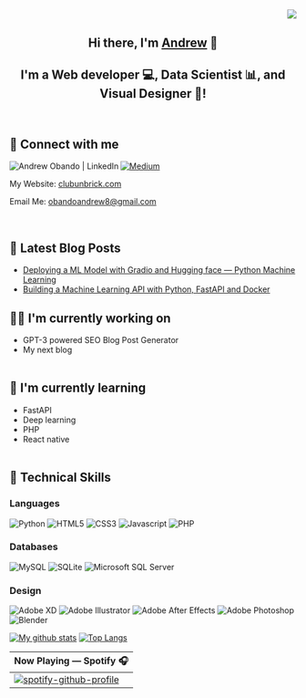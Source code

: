 <h2 align="right"><img src="https://komarev.com/ghpvc/?username=Azie88&style=flat-square&color=1e9747"></h2>
<h2 align="center">
Hi there, I'm <a href="https://medium.com/@obandoandrew8" target="_blank" rel="noreferrer">Andrew</a> 👋
</h2>
<h2 align="center">
I'm a Web developer 💻, Data Scientist 📊, and Visual Designer 🎨!
</h2><br>

## 🤝 Connect with me

<a href="https://www.linkedin.com/in/andrewobando/"><img align="left" src="https://img.shields.io/badge/linkedin-%230077B5.svg?style=for-the-badge&logo=linkedin&logoColor=white" alt="Andrew Obando | LinkedIn"/></a>
<a href="https://medium.com/@obandoandrew8">
![Medium](https://img.shields.io/badge/Medium-12100E?style=for-the-badge&logo=medium&logoColor=white)
</a>
<p>My Website: <a href="https://www.clubunbrick.com">clubunbrick.com</a></p>
<p>Email Me: <a href="mailto:obandoandrew8@gmail.com">obandoandrew8@gmail.com</a></p>
<br>

## 📝 Latest Blog Posts<br>
- [Deploying a ML Model with Gradio and Hugging face — Python Machine Learning](https://medium.com/@obandoandrew8/deploying-a-ml-model-with-gradio-and-hugging-face-python-machine-learning-83f076c58a0c)
- [Building a Machine Learning API with Python, FastAPI and Docker](https://medium.com/@obandoandrew8/building-a-machine-learning-api-with-python-fastapi-and-docker-7281df112565)

## 👷‍♂️ I'm currently working on <br>

- GPT-3 powered SEO Blog Post Generator
- My next blog <br><br>

## 🌱 I'm currently learning <br>

- FastAPI
- Deep learning
- PHP
- React native <br><br>


## 💼 Technical Skills <br>

### **Languages** <br>
![Python](https://img.shields.io/badge/Python-3776AB?style=for-the-badge&logo=python&logoColor=white)
![HTML5](https://img.shields.io/badge/HTML-239120?style=for-the-badge&logo=html5&logoColor=white)
![CSS3](https://img.shields.io/badge/CSS-239120?&style=for-the-badge&logo=css3&logoColor=white)
![Javascript](https://img.shields.io/badge/JavaScript-F7DF1E?style=for-the-badge&logo=javascript&logoColor=black)
![PHP](https://img.shields.io/badge/PHP-777BB4?style=for-the-badge&logo=php&logoColor=white)

### **Databases** <br>
![MySQL](https://img.shields.io/badge/MySQL-00000F?style=for-the-badge&logo=mysql&logoColor=white)
![SQLite](https://img.shields.io/badge/SQLite-07405E?style=for-the-badge&logo=sqlite&logoColor=white)
![Microsoft SQL Server](https://img.shields.io/badge/Microsoft_SQL_Server-CC2927?style=for-the-badge&logo=microsoft-sql-server&logoColor=white)

### **Design** <br>
![Adobe XD](https://img.shields.io/badge/Adobe%20XD-470137?style=for-the-badge&logo=Adobe%20XD&logoColor=#FF61F6)
![Adobe Illustrator](https://img.shields.io/badge/Adobe%20Illustrator-FF9A00?style=for-the-badge&logo=adobe%20illustrator&logoColor=white)
![Adobe After Effects](https://img.shields.io/badge/Adobe%20after%20affects-CF96FD?style=for-the-badge&logo=Adobe%20after%20effects&logoColor=393665)
![Adobe Photoshop](https://img.shields.io/badge/Adobe%20Photoshop-31A8FF?style=for-the-badge&logo=Adobe%20Photoshop&logoColor=black)
![Blender](https://img.shields.io/badge/blender-%23F5792A.svg?style=for-the-badge&logo=blender&logoColor=white)



[![My github stats](https://github-readme-stats.vercel.app/api?username=Azie88&theme=blue-green)](https://github.com/Azie88) [![Top Langs](https://github-readme-stats.vercel.app/api/top-langs/?username=Azie88&layout=compact&theme=blue-green)](https://github.com/Azie88)


<div align="center">
  
| Now Playing — Spotify 🎧 |
|--------|
| [![spotify-github-profile](https://spotify-github-profile.kittinanx.com/api/view?uid=31lbhd5lgvqsq2bm2sobkndhavim&cover_image=true&theme=compact&show_offline=false&background_color=121212&interchange=false)](https://github.com/kittinan/spotify-github-profile) | 
  
</div>
